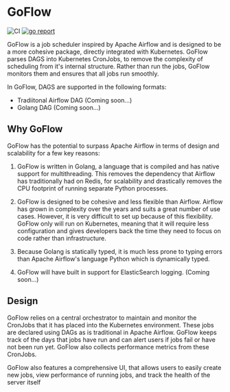 
# GoFlow

![CI](https://github.com/zbrookle/goflow/workflows/CI/badge.svg?branch=master)
[![go report](https://goreportcard.com/badge/github.com/zbrookle/goflow)](https://goreportcard.com/report/github.com/zbrookle/goflow)

GoFlow is a job scheduler inspired by Apache Airflow and is designed to be a more cohesive package,
directly integrated with Kubernetes. GoFlow parses DAGS into Kubernetes CronJobs, to remove the complexity
of scheduling from it's internal structure. Rather than run the jobs, GoFlow monitors them and ensures that
all jobs run smoothly.

In GoFlow, DAGS are supported in the following formats:

- Tradiitonal Airflow DAG (Coming soon...)
- Golang DAG (Coming soon...)

## Why GoFlow

GoFlow has the potential to surpass Apache Airflow in terms of design and scalability for a few key reasons:

1. GoFlow is written in Golang, a language that is compiled and has native support for multithreading. This
removes the dependency that Airflow has traditionally had on Redis, for scalability and drastically removes
the CPU footprint of running separate Python processes.

1. GoFlow is designed to be cohesive and less flexible than Airflow. Airflow has grown in complexity over the
years and suits a great number of use cases. However, it is very difficult to set up because of this flexibility.
GoFlow only will run on Kubernetes, meaning that it will require less configuration and gives developers back the
time they need to focus on code rather than infrastructure.

1. Because Golang is statically typed, it is much less prone to typing errors than Apache Airflow's language Python
which is dynamically typed.

1. GoFlow will have built in support for ElasticSearch logging. (Coming soon...)

## Design

GoFlow relies on a central orchestrator to maintain and monitor the CronJobs that it has placed into the Kubernetes
environment. These jobs are declared using DAGs as is traditional in Apache Airflow. GoFlow keeps track of the days
that jobs have run and can alert users if jobs fail or have not been run yet. GoFlow also collects performance
metrics from these CronJobs.

GoFlow also features a comprehensive UI, that allows users to easily create new jobs, view performance of running
jobs, and track the health of the server itself
